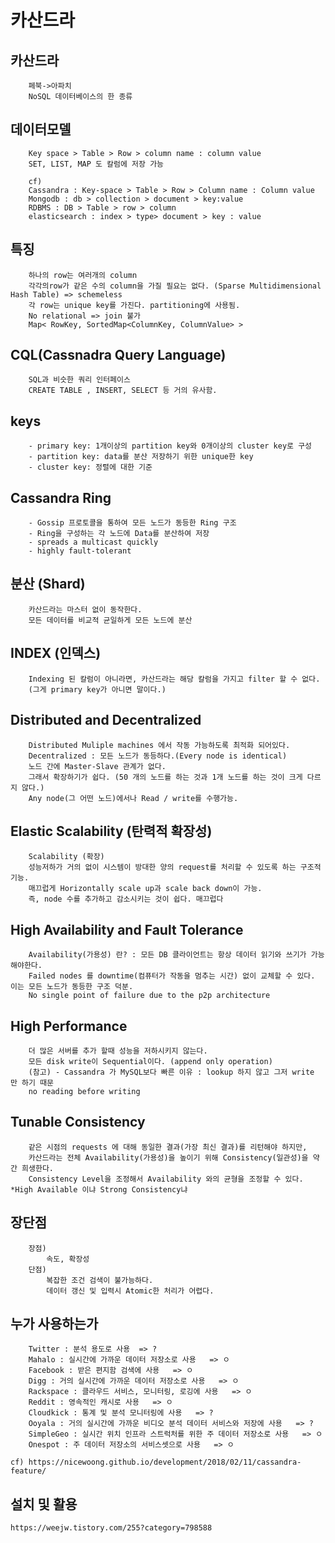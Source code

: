 # 카산드라

## 카산드라
```
    페북->아파치
    NoSQL 데이터베이스의 한 종류
```

## 데이터모델
```
    Key space > Table > Row > column name : column value
    SET, LIST, MAP 도 칼럼에 저장 가능

    cf)
    Cassandra : Key-space > Table > Row > Column name : Column value
    Mongodb : db > collection > document > key:value
    RDBMS : DB > Table > row > column
    elasticsearch : index > type> document > key : value
```

## 특징
```
    하나의 row는 여러개의 column
    각각의row가 같은 수의 column을 가질 필요는 없다. (Sparse Multidimensional Hash Table) => schemeless
    각 row는 unique key를 가진다. partitioning에 사용됨.
    No relational => join 불가
    Map< RowKey, SortedMap<ColumnKey, ColumnValue> >
```

## CQL(Cassnadra Query Language) 
```
    SQL과 비슷한 쿼리 인터페이스
    CREATE TABLE , INSERT, SELECT 등 거의 유사함.
```

## keys
```
    - primary key: 1개이상의 partition key와 0개이상의 cluster key로 구성
    - partition key: data를 분산 저장하기 위한 unique한 key
    - cluster key: 정렬에 대한 기준 
```

## Cassandra Ring
```
    - Gossip 프로토콜을 통하여 모든 노드가 동등한 Ring 구조
    - Ring을 구성하는 각 노드에 Data를 분산하여 저장
    - spreads a multicast quickly
    - highly fault-tolerant
```

## 분산 (Shard)
```
    카산드라는 마스터 없이 동작한다.
    모든 데이터를 비교적 균일하게 모든 노드에 분산
```

## INDEX (인덱스)
```
    Indexing 된 칼럼이 아니라면, 카산드라는 해당 칼럼을 가지고 filter 할 수 없다.
    (그게 primary key가 아니면 말이다.)
```

## Distributed and Decentralized
```
    Distributed Muliple machines 에서 작동 가능하도록 최적화 되어있다.
    Decentralized : 모든 노드가 동등하다.(Every node is identical)
    노드 간에 Master-Slave 관계가 없다.
    그래서 확장하기가 쉽다. (50 개의 노드를 하는 것과 1개 노드를 하는 것이 크게 다르지 않다.)
    Any node(그 어떤 노드)에서나 Read / write를 수행가능.
```

## Elastic Scalability (탄력적 확장성)
```
    Scalability (확장)
    성능저하가 거의 없이 시스템이 방대한 양의 request를 처리할 수 있도록 하는 구조적 기능.
    매끄럽게 Horizontally scale up과 scale back down이 가능.
    즉, node 수를 추가하고 감소시키는 것이 쉽다. 매끄럽다
```
## High Availability and Fault Tolerance
```
    Availability(가용성) 란? : 모든 DB 클라이언트는 항상 데이터 읽기와 쓰기가 가능해야한다.
    Failed nodes 를 downtime(컴퓨터가 작동을 멈추는 시간) 없이 교체할 수 있다. 이는 모든 노드가 동등한 구조 덕분.
    No single point of failure due to the p2p architecture
```

## High Performance
```
    더 많은 서버를 추가 할때 성능을 저하시키지 않는다.
    모든 disk write이 Sequential이다. (append only operation)
    (참고) - Cassandra 가 MySQL보다 빠른 이유 : lookup 하지 않고 그저 write 만 하기 때문
    no reading before writing
```

## Tunable Consistency
```
    같은 시점의 requests 에 대해 동일한 결과(가장 최신 결과)를 리턴해야 하지만,
    카산드라는 전체 Availability(가용성)을 높이기 위해 Consistency(일관성)을 약간 희생한다.
    Consistency Level을 조정해서 Availability 와의 균형을 조정할 수 있다. *High Available 이냐 Strong Consistency냐
```

## 장단점
```
    장점) 
        속도, 확장성
    단점)
        복잡한 조건 검색이 불가능하다.
        데이터 갱신 및 입력시 Atomic한 처리가 어렵다.
```

## 누가 사용하는가
```
    Twitter : 분석 용도로 사용  => ?
    Mahalo : 실시간에 가까운 데이터 저장소로 사용   => ㅇ
    Facebook : 받은 편지함 검색에 사용   => ㅇ
    Digg : 거의 실시간에 가까운 데이터 저장소로 사용   => ㅇ
    Rackspace : 클라우드 서비스, 모니터링, 로깅에 사용   => ㅇ
    Reddit : 영속적인 캐시로 사용   => ㅇ
    Cloudkick : 통계 및 분석 모니터링에 사용   => ?
    Ooyala : 거의 실시간에 가까운 비디오 분석 데이터 서비스와 저장에 사용   => ?
    SimpleGeo : 실시간 위치 인프라 스트럭처를 위한 주 데이터 저장소로 사용   => ㅇ
    Onespot : 주 데이터 저장소의 서비스셋으로 사용   => ㅇ
```

    cf) https://nicewoong.github.io/development/2018/02/11/cassandra-feature/

## 설치 및 활용
    https://weejw.tistory.com/255?category=798588
